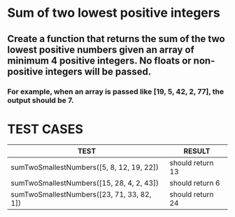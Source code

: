 # Sum of two lowest positive integers

## Create a function that returns the sum of the two lowest positive numbers given an array of minimum 4 positive integers. No floats or non-positive integers will be passed.

### For example, when an array is passed like [19, 5, 42, 2, 77], the output should be 7.

# TEST CASES

| TEST                                       | RESULT           |
| ------------------------------------------ | ---------------- |
| sumTwoSmallestNumbers([5, 8, 12, 19, 22])  | should return 13 |
| sumTwoSmallestNumbers([15, 28, 4, 2, 43])  | should return 6  |
| sumTwoSmallestNumbers([23, 71, 33, 82, 1]) | should return 24 |
